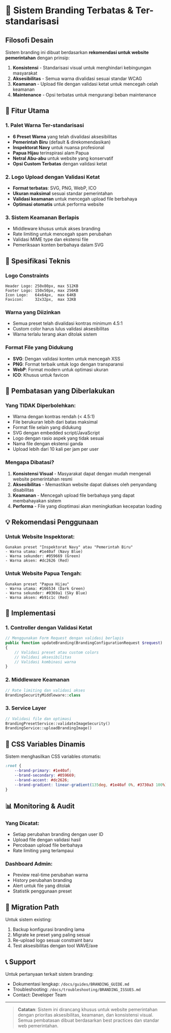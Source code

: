# 🎨 Sistem Branding Terbatas & Ter-standarisasi

## Filosofi Desain

Sistem branding ini dibuat berdasarkan **rekomendasi untuk website pemerintahan** dengan prinsip:

1. **Konsistensi** - Standarisasi visual untuk menghindari kebingungan masyarakat
2. **Aksesibilitas** - Semua warna divalidasi sesuai standar WCAG
3. **Keamanan** - Upload file dengan validasi ketat untuk mencegah celah keamanan
4. **Maintenance** - Opsi terbatas untuk mengurangi beban maintenance

## 🎯 Fitur Utama

### 1. Palet Warna Ter-standarisasi
- **6 Preset Warna** yang telah divalidasi aksesibilitas
- **Pemerintah Biru** (default & direkomendasikan)
- **Inspektorat Navy** untuk nuansa profesional
- **Papua Hijau** terinspirasi alam Papua
- **Netral Abu-abu** untuk website yang konservatif
- **Opsi Custom Terbatas** dengan validasi ketat

### 2. Logo Upload dengan Validasi Ketat
- **Format terbatas**: SVG, PNG, WebP, ICO
- **Ukuran maksimal** sesuai standar pemerintahan
- **Validasi keamanan** untuk mencegah upload file berbahaya
- **Optimasi otomatis** untuk performa website

### 3. Sistem Keamanan Berlapis
- Middleware khusus untuk akses branding
- Rate limiting untuk mencegah spam perubahan
- Validasi MIME type dan ekstensi file
- Pemeriksaan konten berbahaya dalam SVG

## 📐 Spesifikasi Teknis

### Logo Constraints
```
Header Logo: 250x80px, max 512KB
Footer Logo: 150x50px, max 256KB  
Icon Logo:   64x64px,  max 64KB
Favicon:     32x32px,  max 32KB
```

### Warna yang Diizinkan
- Semua preset telah divalidasi kontras minimum 4.5:1
- Custom color harus lulus validasi aksesibilitas
- Warna terlalu terang akan ditolak sistem

### Format File yang Didukung
- **SVG**: Dengan validasi konten untuk mencegah XSS
- **PNG**: Format terbaik untuk logo dengan transparansi
- **WebP**: Format modern untuk optimasi ukuran
- **ICO**: Khusus untuk favicon

## 🚫 Pembatasan yang Diberlakukan

### Yang TIDAK Diperbolehkan:
- Warna dengan kontras rendah (< 4.5:1)
- File berukuran lebih dari batas maksimal
- Format file selain yang didukung
- SVG dengan embedded script/JavaScript
- Logo dengan rasio aspek yang tidak sesuai
- Nama file dengan ekstensi ganda
- Upload lebih dari 10 kali per jam per user

### Mengapa Dibatasi?
1. **Konsistensi Visual** - Masyarakat dapat dengan mudah mengenali website pemerintahan resmi
2. **Aksesibilitas** - Memastikan website dapat diakses oleh penyandang disabilitas
3. **Keamanan** - Mencegah upload file berbahaya yang dapat membahayakan sistem
4. **Performa** - File yang dioptimasi akan meningkatkan kecepatan loading

## 💡 Rekomendasi Penggunaan

### Untuk Website Inspektorat:
```
Gunakan preset "Inspektorat Navy" atau "Pemerintah Biru"
- Warna utama: #1e40af (Navy Blue)  
- Warna sekunder: #059669 (Green)
- Warna aksen: #dc2626 (Red)
```

### Untuk Website Papua Tengah:
```
Gunakan preset "Papua Hijau"
- Warna utama: #166534 (Dark Green)
- Warna sekunder: #0369a1 (Sky Blue) 
- Warna aksen: #b91c1c (Red)
```

## 🔧 Implementasi

### 1. Controller dengan Validasi Ketat
```php
// Menggunakan Form Request dengan validasi berlapis
public function updateBranding(BrandingConfigurationRequest $request)
{
    // Validasi preset atau custom colors
    // Validasi aksesibilitas
    // Validasi kombinasi warna
}
```

### 2. Middleware Keamanan
```php
// Rate limiting dan validasi akses
BrandingSecurityMiddleware::class
```

### 3. Service Layer
```php
// Validasi file dan optimasi
BrandingPresetService::validateImageSecurity()
BrandingService::uploadBrandingImage()
```

## 🎨 CSS Variables Dinamis

Sistem menghasilkan CSS variables otomatis:
```css
:root {
    --brand-primary: #1e40af;
    --brand-secondary: #059669;  
    --brand-accent: #dc2626;
    --brand-gradient: linear-gradient(135deg, #1e40af 0%, #3730a3 100%);
}
```

## 📊 Monitoring & Audit

### Yang Dicatat:
- Setiap perubahan branding dengan user ID
- Upload file dengan validasi hasil
- Percobaan upload file berbahaya
- Rate limiting yang terlampaui

### Dashboard Admin:
- Preview real-time perubahan warna
- History perubahan branding
- Alert untuk file yang ditolak
- Statistik penggunaan preset

## 🔄 Migration Path

Untuk sistem existing:
1. Backup konfigurasi branding lama
2. Migrate ke preset yang paling sesuai
3. Re-upload logo sesuai constraint baru
4. Test aksesibilitas dengan tool WAVE/axe

## 📞 Support

Untuk pertanyaan terkait sistem branding:
- Dokumentasi lengkap: `/docs/guides/BRANDING_GUIDE.md`
- Troubleshooting: `/docs/troubleshooting/BRANDING_ISSUES.md`
- Contact: Developer Team

---

> **Catatan**: Sistem ini dirancang khusus untuk website pemerintahan dengan prioritas aksesibilitas, keamanan, dan konsistensi visual. Semua pembatasan dibuat berdasarkan best practices dan standar web pemerintahan.